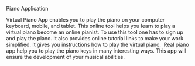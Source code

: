 Piano Application

Virtual Piano App enables you to play the piano on your computer keyboard, mobile, and tablet. 
This online tool helps you learn to play a virtual piano become an online pianist. 
To use this tool one has to sign up and play the piano.
It also provides online tutorial links to make your work simplified. 
It gives you instructions how to play the virtual piano. 
Real piano app help you to play the piano keys in many interesting ways. 
This app will ensure the development of your musical abilities.

